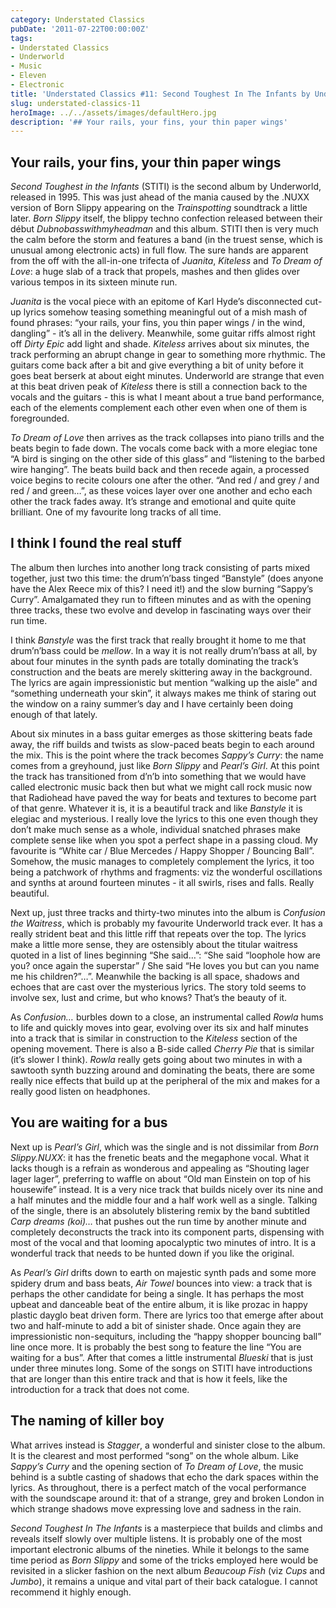 ```yaml
---
category: Understated Classics
pubDate: '2011-07-22T00:00:00Z'
tags:
- Understated Classics
- Underworld
- Music
- Eleven
- Electronic
title: 'Understated Classics #11: Second Toughest In The Infants by Underworld'
slug: understated-classics-11
heroImage: ../../assets/images/defaultHero.jpg
description: '## Your rails, your fins, your thin paper wings'
---
```

## Your rails, your fins, your thin paper wings

_Second Toughest in the Infants_ (STITI) is the second album by Underworld, released in 1995. This was just ahead of the mania caused by the .NUXX version of Born Slippy appearing on the _Trainspotting_ soundtrack a little later. _Born Slippy_ itself, the blippy techno confection released between their début _Dubnobasswithmyheadman_ and this album. STITI then is very much the calm before the storm and features a band (in the truest sense, which is unusual among electronic acts) in full flow. The sure hands are apparent from the off with the all-in-one trifecta of _Juanita_, _Kiteless_ and _To Dream of Love_: a huge slab of a track that propels, mashes and then glides over various tempos in its sixteen minute run.

_Juanita_ is the vocal piece with an epitome of Karl Hyde’s disconnected cut-up lyrics somehow teasing something meaningful out of a mish mash of found phrases: “your rails, your fins, you thin paper wings / in the wind, dangling” - it’s all in the delivery. Meanwhile, some guitar riffs almost right off _Dirty Epic_ add light and shade. _Kiteless_ arrives about six minutes, the track performing an abrupt change in gear to something more rhythmic. The guitars come back after a bit and give everything a bit of unity before it goes beat berserk at about eight minutes. Underworld are strange that even at this beat driven peak of _Kiteless_ there is still a connection back to the vocals and the guitars - this is what I meant about a true band performance, each of the elements complement each other even when one of them is foregrounded.

_To Dream of Love_ then arrives as the track collapses into piano trills and the beats begin to fade down. The vocals come back with a more elegiac tone “A bird is singing on the other side of this glass” and “listening to the barbed wire hanging”. The beats build back and then recede again, a processed voice begins to recite colours one after the other. “And red / and grey / and red / and green…”, as these voices layer over one another and echo each other the track fades away. It’s strange and emotional and quite quite brilliant. One of my favourite long tracks of all time.

## I think I found the real stuff

The album then lurches into another long track consisting of parts mixed together, just two this time: the drum’n’bass tinged “Banstyle” (does anyone have the Alex Reece mix of this? I need it!) and the slow burning “Sappy’s Curry”. Amalgamated they run to fifteen minutes and as with the opening three tracks, these two evolve and develop in fascinating ways over their run time.

I think _Banstyle_ was the first track that really brought it home to me that drum’n’bass could be _mellow_. In a way it is not really drum’n’bass at all, by about four minutes in the synth pads are totally dominating the track’s construction and the beats are merely skittering away in the background. The lyrics are again impressionistic but mention “walking up the aisle” and “something underneath your skin”, it always makes me think of staring out the window on a rainy summer’s day and I have certainly been doing enough of that lately.

About six minutes in a bass guitar emerges as those skittering beats fade away, the riff builds and twists as slow-paced beats begin to each around the mix. This is the point where the track becomes _Sappy’s Curry_: the name comes from a greyhound, just like _Born Slippy_ and _Pearl’s Girl_. At this point the track has transitioned from d’n’b into something that we would have called electronic music back then but what we might call rock music now that Radiohead have paved the way for beats and textures to become part of that genre. Whatever it is, it is a beautiful track and like _Banstyle_ it is elegiac and mysterious. I really love the lyrics to this one even though they don’t make much sense as a whole, individual snatched phrases make complete sense like when you spot a perfect shape in a passing cloud. My favourite is “White car / Blue Mercedes / Happy Shopper / Bouncing Ball”. Somehow, the music manages to completely complement the lyrics, it too being a patchwork of rhythms and fragments: viz the wonderful oscillations and synths at around fourteen minutes - it all swirls, rises and falls. Really beautiful.

Next up, just three tracks and thirty-two minutes into the album is _Confusion the Waitress_, which is probably my favourite Underworld track ever. It has a really strident beat and this little riff that repeats over the top. The lyrics make a little more sense, they are ostensibly about the titular waitress quoted in a list of lines beginning “She said…”: “She said “loophole how are you? once again the superstar” / She said “He loves you but can you name me his children?”…”. Meanwhile the backing is all space, shadows and echoes that are cast over the mysterious lyrics. The story told seems to involve sex, lust and crime, but who knows? That’s the beauty of it.

As _Confusion…_ burbles down to a close, an instrumental called _Rowla_ hums to life and quickly moves into gear, evolving over its six and half minutes into a track that is similar in construction to the _Kiteless_ section of the opening movement. There is also a B-side called _Cherry Pie_ that is similar (it’s slower I think). _Rowla_ really gets going about two minutes in with a sawtooth synth buzzing around and dominating the beats, there are some really nice effects that build up at the peripheral of the mix and makes for a really good listen on headphones.

## You are waiting for a bus

Next up is _Pearl’s Girl_, which was the single and is not dissimilar from _Born Slippy.NUXX_: it has the frenetic beats and the megaphone vocal. What it lacks though is a refrain as wonderous and appealing as “Shouting lager lager lager”, preferring to waffle on about “Old man Einstein on top of his housewife” instead. It is a very nice track that builds nicely over its nine and a half minutes and the middle four and a half work well as a single. Talking of the single, there is an absolutely blistering remix by the band subtitled _Carp dreams (koi)…_ that pushes out the run time by another minute and completely deconstructs the track into its component parts, dispensing with most of the vocal and that looming apocalyptic two minutes of intro. It is a wonderful track that needs to be hunted down if you like the original.

As _Pearl’s Girl_ drifts down to earth on majestic synth pads and some more spidery drum and bass beats, _Air Towel_ bounces into view: a track that is perhaps the other candidate for being a single. It has perhaps the most upbeat and danceable beat of the entire album, it is like prozac in happy plastic dayglo beat driven form. There are lyrics too that emerge after about two and half-minute to add a bit of sinister shade. Once again they are impressionistic non-sequiturs, including the “happy shopper bouncing ball” line once more. It is probably the best song to feature the line “You are waiting for a bus”. After that comes a little instrumental _Blueski_ that is just under three minutes long. Some of the songs on STITI have introductions that are longer than this entire track and that is how it feels, like the introduction for a track that does not come.

## The naming of killer boy

What arrives instead is _Stagger_, a wonderful and sinister close to the album. It is the clearest and most performed “song” on the whole album. Like _Sappy’s Curry_ and the opening section of _To Dream of Love_, the music behind is a subtle casting of shadows that echo the dark spaces within the lyrics. As throughout, there is a perfect match of the vocal performance with the soundscape around it: that of a strange, grey and broken London in which strange shadows move expressing love and sadness in the rain.

_Second Toughest In The Infants_ is a masterpiece that builds and climbs and reveals itself slowly over multiple listens. It is probably one of the most important electronic albums of the nineties. While it belongs to the same time period as _Born Slippy_ and some of the tricks employed here would be revisited in a slicker fashion on the next album _Beaucoup Fish_ (viz _Cups_ and _Jumbo_), it remains a unique and vital part of their back catalogue. I cannot recommend it highly enough.